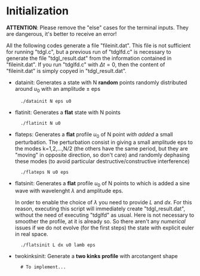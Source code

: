 # Initialization

**ATTENTION**: Please remove the "else" cases for the terminal inputs. They are dangerous, it's better to receive an error!

All the following codes generate a file "fileinit.dat". This file is not sufficient for running "tdgl.c", but a previous run of "tdglfd.c" is necessary to generate the file "tdgl_result.dat" from the information contained in "fileinit.dat".
If you run "tdglfd.c" with $\Delta t = 0$, then the content of "fileinit.dat" is simply copyed in "tdgl_result.dat".


- datainit: Generates a state with N **random** points randomly distributed around $u_0$ with an amplitude $\pm$ eps

        ./datainit N eps u0

- flatinit: Generates a **flat** state with N points

        ./flatinit N u0

- flateps: Generates a **flat** profile $u_0$ of N point _with added_ a small perturbation.
The perturbation consist in giving a small amplitude eps to the modes k=1,2,...,N/2 (the others have the same period, but they are "moving" in opposite direction, so don't care) and randomly dephasing these modes (to avoid particular destructive/constructive interference)

        ./flateps N u0 eps

- flatsinit: Generates a **flat** profile $u_0$ of N points to which is added a sine wave with wavelenght $\lambda$ and amplitude eps.
    
    In order to enable the choice of $\lambda$ you need to provide $L$ and $dx$.
    For this reason, executing this script will immediately create "tdgl_result.dat", without the need of executing "tdglfd" as usual.
    Here is not necessary to smoother the profile, at it is already so. So there aren't any _numerical_ issues if we do not evolve (for the first steps) the state with explicit euler in real space. 

        ./flatsinit L dx u0 lamb eps

- twokinksinit: Generate a **two kinks profile** with arcotangent shape

        # To implement...